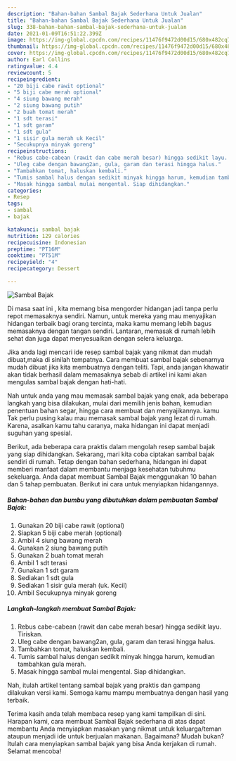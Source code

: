 ```yaml
---
description: "Bahan-bahan Sambal Bajak Sederhana Untuk Jualan"
title: "Bahan-bahan Sambal Bajak Sederhana Untuk Jualan"
slug: 338-bahan-bahan-sambal-bajak-sederhana-untuk-jualan
date: 2021-01-09T16:51:22.399Z
image: https://img-global.cpcdn.com/recipes/11476f9472d00d15/680x482cq70/sambal-bajak-foto-resep-utama.jpg
thumbnail: https://img-global.cpcdn.com/recipes/11476f9472d00d15/680x482cq70/sambal-bajak-foto-resep-utama.jpg
cover: https://img-global.cpcdn.com/recipes/11476f9472d00d15/680x482cq70/sambal-bajak-foto-resep-utama.jpg
author: Earl Collins
ratingvalue: 4.4
reviewcount: 5
recipeingredient:
- "20 biji cabe rawit optional"
- "5 biji cabe merah optional"
- "4 siung bawang merah"
- "2 siung bawang putih"
- "2 buah tomat merah"
- "1 sdt terasi"
- "1 sdt garam"
- "1 sdt gula"
- "1 sisir gula merah uk Kecil"
- "Secukupnya minyak goreng"
recipeinstructions:
- "Rebus cabe-cabean (rawit dan cabe merah besar) hingga sedikit layu. Tiriskan."
- "Uleg cabe dengan bawang2an, gula, garam dan terasi hingga halus."
- "Tambahkan tomat, haluskan kembali."
- "Tumis sambal halus dengan sedikit minyak hingga harum, kemudian tambahkan gula merah."
- "Masak hingga sambal mulai mengental. Siap dihidangkan."
categories:
- Resep
tags:
- sambal
- bajak

katakunci: sambal bajak 
nutrition: 129 calories
recipecuisine: Indonesian
preptime: "PT16M"
cooktime: "PT51M"
recipeyield: "4"
recipecategory: Dessert

---
```



![Sambal Bajak](https://img-global.cpcdn.com/recipes/11476f9472d00d15/680x482cq70/sambal-bajak-foto-resep-utama.jpg)

Di masa  saat ini , kita memang bisa mengorder hidangan jadi tanpa perlu repot memasaknya sendiri. Namun, untuk mereka yang mau menyajikan hidangan terbaik bagi orang tercinta, maka kamu memang lebih bagus memasaknya dengan tangan sendiri. Lantaran, memasak di rumah lebih sehat dan juga dapat menyesuaikan dengan selera keluarga.

Jika anda lagi mencari ide resep sambal bajak yang nikmat dan mudah dibuat,maka di sinilah tempatnya. Cara membuat sambal bajak  sebenarnya mudah dibuat jika kita membuatnya dengan teliti. Tapi, anda jangan khawatir akan tidak berhasil dalam memasaknya 
sebab di artikel ini kami akan mengulas sambal bajak dengan hati-hati.  



Nah untuk anda yang mau memasak sambal bajak yang enak, ada beberapa langkah yang bisa dilakukan, mulai dari memilih jenis bahan, kemudian penentuan bahan segar, hingga cara membuat dan menyajikannya. kamu Tak perlu pusing kalau mau memasak sambal bajak yang lezat di rumah. Karena, asalkan kamu  tahu caranya, maka hidangan ini dapat menjadi suguhan yang spesial.

Berikut, ada beberapa cara praktis  dalam mengolah resep sambal bajak yang siap dihidangkan. Sekarang, mari kita coba ciptakan sambal bajak sendiri di rumah. Tetap dengan bahan sederhana, hidangan ini dapat memberi manfaat dalam membantu menjaga kesehatan tubuhmu sekeluarga. Anda dapat membuat Sambal Bajak menggunakan 10 bahan dan 5 tahap pembuatan. Berikut ini cara untuk menyiapkan hidangannya.

<!--inarticleads1-->

##### Bahan-bahan dan bumbu yang dibutuhkan dalam pembuatan Sambal Bajak:

1. Gunakan 20 biji cabe rawit (optional)
1. Siapkan 5 biji cabe merah (optional)
1. Ambil 4 siung bawang merah
1. Gunakan 2 siung bawang putih
1. Gunakan 2 buah tomat merah
1. Ambil 1 sdt terasi
1. Gunakan 1 sdt garam
1. Sediakan 1 sdt gula
1. Sediakan 1 sisir gula merah (uk. Kecil)
1. Ambil Secukupnya minyak goreng




<!--inarticleads2-->

##### Langkah-langkah membuat Sambal Bajak:

1. Rebus cabe-cabean (rawit dan cabe merah besar) hingga sedikit layu. Tiriskan.
1. Uleg cabe dengan bawang2an, gula, garam dan terasi hingga halus.
1. Tambahkan tomat, haluskan kembali.
1. Tumis sambal halus dengan sedikit minyak hingga harum, kemudian tambahkan gula merah.
1. Masak hingga sambal mulai mengental. Siap dihidangkan.




Nah, itulah artikel tentang  sambal bajak  yang praktis dan gampang dilakukan versi kami. Semoga kamu mampu membuatnya dengan hasil yang terbaik. 

Terima kasih anda telah membaca resep yang kami tampilkan di sini. Harapan kami, cara membuat  Sambal Bajak sederhana di atas dapat membantu Anda menyiapkan masakan yang nikmat untuk keluarga/teman ataupun menjadi ide untuk berjualan makanan. Bagaimana? Mudah bukan? Itulah cara menyiapkan sambal bajak yang bisa Anda kerjakan di rumah. Selamat mencoba!

